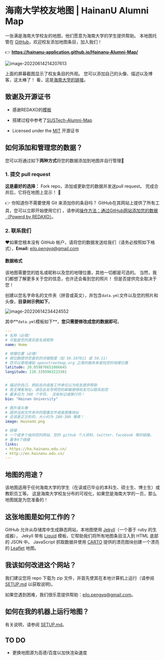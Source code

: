 # 海南大学校友地图 | HainanU Alumni Map

一张满是海南大学校友的地图，他们愿意为海南大学的学生提供帮助。 本地图托管在 [GitHub](https://github.com/HainanU-Application/HainanU-Alumni-Map)，欢迎校友添加地图条目，加入我们！

👉 __https://hainanu-application.github.io/Hainanu-Alumni-Map/__

![image-20220614214207613](https://cdn.jsdelivr.net/gh/peng-yq/Gallery/img/202206142231559.png)

上面的屏幕截图显示了校友条目的外观。 您可以添加自己的头像、描述以及博客，这太棒了！ 看，这是[海南大学的链接](https://hainanu-application.github.io/Hainanu-Alumni-Map/#home)。

## 致谢及开源证书

- 感谢REDAXO的[模板](https://github.com/FriendsOfREDAXO/community)
- 搭建过程中参考了[SUSTech-Alumni-Map](https://github.com/SUSTech-Application/SUSTech-Alumni-Map)

- Licensed under the [MIT](https://github.com/peng-yq/peng-yq.github.io/blob/main/LICENSE) 开源证书

## 如何添加和管理您的数据？

您可以将通过如下**两种方式**将您的数据添加到地图并自行管理🚀

### 1. 提交 pull request

__这是最好的选择：__ Fork repo，添加或更新您的数据并发送pull request。 完成合并后，它将在地图上显示！ 💯

👉 你知道你不需要使用 Git 来添加你的条目吗？ GitHub在其网站上提供了所有工具，您可以立即开始使用它们 ，请参阅[操作方法：通过GitHub网站添加您的数据（Powerd by REDAXO）](https://github.com/Hainanu-Application/Hainanu-Alumni-Map/blob/main/_directory/howto-add-entry-via-github.md)。

### 2. 联系我们

❤️如果您根本没有 GitHub 帐户，请将您的数据发送给我们（请务必按照如下格式），__Email:__ eilo.pengyq@gmail.com

#### 数据格式

该地图需要您的姓名或昵称以及您的地理位置，其他一切都是可选的。 当然，我们都想了解更多关于您的信息，也许还会看到您的照片！ 但是否提供完全取决于您！

创建以您名字命名的文件夹（拼音或英文），并包含`data.yml`文件以及您的照片和头像，**目录树示例如下**。

![image-20220614234424552](https://cdn.jsdelivr.net/gh/peng-yq/Gallery/img/202206150036986.png)

其中**`data.yml`模板如下**，**您只需要修改成您的数据即可**。

```yaml
---
# 名称（必填）
# 可能是您的真实姓名或昵称
name: Home

# 地理位置（必填）
# 按位数提供您喜欢的详细程度（如 50.107811 或 50.11）
# 您可以使用诸如 openstreetmap.org 之类的服务来查找您的地理位置
latitude: 20.059876651066645
longitude: 110.3395963223301


# 描述你自己、例如去向或者工作单位以为校友提供帮助
# 若无博客地址，请在此处写明您的邮箱使得校友可以联系到您
# 最多应为 300 个字符。 没有标记或换行符！
bio: "Hainan University"

# 图片或头像
# 提供当前文件夹中的图像文件或者图像地址
# 应该是正方形的，大小约为 200-300 像素！
image: HainanU.png

# 链接
# 一个或多个指向您的网站、您的 github 个人资料、twitter、facebook 等的链接。
# 最多4个链接
links:
- https://ha.hainanu.edu.cn/
- http://en.hainanu.edu.cn/
---
```

## 地图的用途？

该地图适用于任何海南大学的学生（在读或已毕业的本科生、硕士生、博士生）或教职员工等。 这是海南大学校友分布的可视化，如果您是海南大学的一员，那么地图就是为您准备的！

## 这张地图是如何工作的？

GitHub 允许从存储库中生成静态网站，本地图使用 [Jekyll](https://jekyllrb.com)（一个基于 ruby 的生成器）， Jekyll 带有 [Liquid](https://shopify.github.io/liquid/) 模板，它帮助我们将所有地图条目注入到 HTML 底部的 JSON 中。 JavaScript 抓取数据并使用 [CARTO](https://carto.com/location-data-services/basemaps/) 提供的漂亮图块创建一个漂亮的 [Leaflet](http://leafletjs.com) 地图。

## 我该如何改进这个网站？

我们建议您将 repo 下载为 zip 文件，并首先使其在本地计算机上运行（请参阅 [SETUP.md](https://github.com/Hainanu-Application/Hainanu-Alumni-Map/blob/main/SETUP.md) 以获取说明)。

如果您遇到困难，我们很乐意提供帮助：eilo.pengyq@gmail.com。

## 如何在我的机器上运行地图？

有关说明，请参阅 [SETUP.md](https://github.com/Hainanu-Application/Hainanu-Alumni-Map/blob/main/SETUP.mdd)。

## TO DO

- 更换地图源为高德/百度以加快渲染速度

